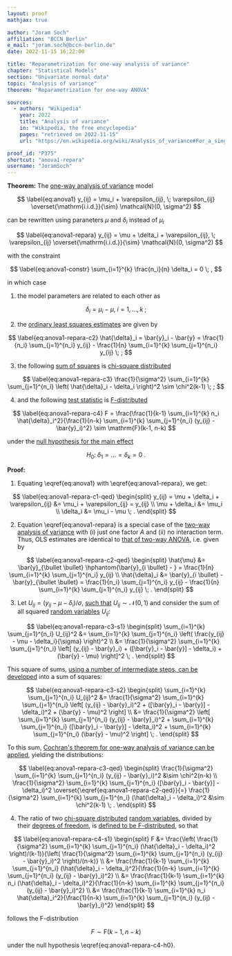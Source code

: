 ```yaml
---
layout: proof
mathjax: true

author: "Joram Soch"
affiliation: "BCCN Berlin"
e_mail: "joram.soch@bccn-berlin.de"
date: 2022-11-15 16:22:00

title: "Reparametrization for one-way analysis of variance"
chapter: "Statistical Models"
section: "Univariate normal data"
topic: "Analysis of variance"
theorem: "Reparametrization for one-way ANOVA"

sources:
  - authors: "Wikipedia"
    year: 2022
    title: "Analysis of variance"
    in: "Wikipedia, the free encyclopedia"
    pages: "retrieved on 2022-11-15"
    url: "https://en.wikipedia.org/wiki/Analysis_of_variance#For_a_single_factor"

proof_id: "P375"
shortcut: "anova1-repara"
username: "JoramSoch"
---
```



**Theorem:** The [one-way analysis of variance](/D/anova1) model

$$ \label{eq:anova1}
y_{ij} = \mu_i + \varepsilon_{ij}, \; \varepsilon_{ij} \overset{\mathrm{i.i.d.}}{\sim} \mathcal{N}(0, \sigma^2)
$$

can be rewritten using paraneters $\mu$ and $\delta_i$ instead of $\mu_i$

$$ \label{eq:anova1-repara}
y_{ij} = \mu + \delta_i + \varepsilon_{ij}, \; \varepsilon_{ij} \overset{\mathrm{i.i.d.}}{\sim} \mathcal{N}(0, \sigma^2)
$$

with the constraint

$$ \label{eq:anova1-constr}
\sum_{i=1}^{k} \frac{n_i}{n} \delta_i = 0 \; ,
$$

in which case

1) the model parameters are related to each other as

$$ \label{eq:anova1-repara-c1}
\delta_i = \mu_i - \mu, \; i = 1, \ldots, k \; ;
$$

2) the [ordinary least squares estimates](/P/anova1-ols) are given by

$$ \label{eq:anova1-repara-c2}
\hat{\delta}_i = \bar{y}_i - \bar{y} = \frac{1}{n_i} \sum_{j=1}^{n_i} y_{ij} - \frac{1}{n} \sum_{i=1}^{k} \sum_{j=1}^{n_i} y_{ij} \; ;
$$

3) the following [sum of squares](/P/anova1-pss) is [chi-square distributed](/D/chi2)

$$ \label{eq:anova1-repara-c3}
\frac{1}{\sigma^2} \sum_{i=1}^{k} \sum_{j=1}^{n_i} \left( \hat{\delta}_i - \delta_i \right)^2 \sim \chi^2(k-1) \; ;
$$

4) and the following [test statistic](/D/tstat) is [F-distributed](/D/f)

$$ \label{eq:anova1-repara-c4}
F = \frac{\frac{1}{k-1} \sum_{i=1}^{k} n_i \hat{\delta}_i^2}{\frac{1}{n-k} \sum_{i=1}^{k} \sum_{j=1}^{n_i} (y_{ij} - \bar{y}_i)^2} \sim \mathrm{F}(k-1, n-k)
$$

under the [null hypothesis for the main effect](/D/anova1-f)

$$ \label{eq:anova1-repara-c4-h0}
H_0: \; \delta_1 = \ldots = \delta_k = 0 \; .
$$


**Proof:**

1) Equating \eqref{eq:anova1} with \eqref{eq:anova1-repara}, we get:

$$ \label{eq:anova1-repara-c1-qed}
\begin{split}
y_{ij} = \mu + \delta_i + \varepsilon_{ij} &= \mu_i + \varepsilon_{ij} = y_{ij} \\
\mu + \delta_i &= \mu_i \\
\delta_i &= \mu_i - \mu \; .
\end{split}
$$

2) Equation \eqref{eq:anova1-repara} is a special case of the [two-way analysis of variance](/D/anova2) with (i) just one factor $A$ and (ii) no interaction term. Thus, OLS estimates are identical to [that of two-way ANOVA](/P/anova2-ols), i.e. given by

$$ \label{eq:anova1-repara-c2-qed}
\begin{split}
\hat{\mu} &= \bar{y}_{\bullet \bullet} \hphantom{\bar{y}_{i \bullet} - } = \frac{1}{n} \sum_{i=1}^{k} \sum_{j=1}^{n_i} y_{ij} \\
\hat{\delta}_i &= \bar{y}_{i \bullet} - \bar{y}_{\bullet \bullet} = \frac{1}{n_i} \sum_{j=1}^{n_i} y_{ij} - \frac{1}{n} \sum_{i=1}^{k} \sum_{j=1}^{n_i} y_{ij} \; .
\end{split}
$$

3) Let $U_{ij} = (y_{ij} - \mu - \delta_i)/\sigma$, [such that](/P/norm-snorm) $U_{ij} \sim \mathcal{N}(0, 1)$ and consider the sum of all squared [random variables](/D/rvar) $U_{ij}$:

$$ \label{eq:anova1-repara-c3-s1}
\begin{split}
\sum_{i=1}^{k} \sum_{j=1}^{n_i} U_{ij}^2 &= \sum_{i=1}^{k} \sum_{j=1}^{n_i} \left( \frac{y_{ij} - \mu - \delta_i}{\sigma} \right)^2 \\
&= \frac{1}{\sigma^2} \sum_{i=1}^{k} \sum_{j=1}^{n_i} \left[ (y_{ij} - \bar{y}_i) + ([\bar{y}_i - \bar{y}] - \delta_i) + (\bar{y} - \mu) \right]^2 \; .
\end{split}
$$

This square of sums, [using a number of intermediate steps, can be developed](/P/anova1-f) into a sum of squares:

$$ \label{eq:anova1-repara-c3-s2}
\begin{split}
\sum_{i=1}^{k} \sum_{j=1}^{n_i} U_{ij}^2 &= \frac{1}{\sigma^2} \sum_{i=1}^{k} \sum_{j=1}^{n_i} \left[ (y_{ij} - \bar{y}_i)^2 + ([\bar{y}_i - \bar{y}] - \delta_i)^2 + (\bar{y} - \mu)^2 \right] \\
&= \frac{1}{\sigma^2} \left[ \sum_{i=1}^{k} \sum_{j=1}^{n_i} (y_{ij} - \bar{y}_i)^2 + \sum_{i=1}^{k} \sum_{j=1}^{n_i} ([\bar{y}_i - \bar{y}] - \delta_i)^2 + \sum_{i=1}^{k} \sum_{j=1}^{n_i} (\bar{y} - \mu)^2 \right] \; .
\end{split}
$$

To this sum, [Cochran's theorem for one-way analysis of variance can be applied](/P/anova1-f), yielding the distributions:

$$ \label{eq:anova1-repara-c3-qed}
\begin{split}
\frac{1}{\sigma^2} \sum_{i=1}^{k} \sum_{j=1}^{n_i} (y_{ij} - \bar{y}_i)^2 &\sim \chi^2(n-k) \\
\frac{1}{\sigma^2} \sum_{i=1}^{k} \sum_{j=1}^{n_i} ([\bar{y}_i - \bar{y}] - \delta_i)^2 \overset{\eqref{eq:anova1-repara-c2-qed}}{=} \frac{1}{\sigma^2} \sum_{i=1}^{k} \sum_{j=1}^{n_i} (\hat{\delta}_i - \delta_i)^2 &\sim \chi^2(k-1) \; .
\end{split}
$$

4) The ratio of two [chi-square distributed](/D/chi2) [random variables](/D/rvar), divided by their [degrees of freedom](/D/dof), is [defined to be F-distributed](/D/f), so that

$$ \label{eq:anova1-repara-c4-s1}
\begin{split}
F &= \frac{\left( \frac{1}{\sigma^2} \sum_{i=1}^{k} \sum_{j=1}^{n_i} (\hat{\delta}_i - \delta_i)^2 \right)/(k-1)}{\left( \frac{1}{\sigma^2} \sum_{i=1}^{k} \sum_{j=1}^{n_i} (y_{ij} - \bar{y}_i)^2 \right)/(n-k)} \\
&= \frac{\frac{1}{k-1} \sum_{i=1}^{k} \sum_{j=1}^{n_i} (\hat{\delta}_i - \delta_i)^2}{\frac{1}{n-k} \sum_{i=1}^{k} \sum_{j=1}^{n_i} (y_{ij} - \bar{y}_i)^2} \\
&= \frac{\frac{1}{k-1} \sum_{i=1}^{k} n_i (\hat{\delta}_i - \delta_i)^2}{\frac{1}{n-k} \sum_{i=1}^{k} \sum_{j=1}^{n_i} (y_{ij} - \bar{y}_i)^2} \\
&= \frac{\frac{1}{k-1} \sum_{i=1}^{k} n_i \hat{\delta}_i^2}{\frac{1}{n-k} \sum_{i=1}^{k} \sum_{j=1}^{n_i} (y_{ij} - \bar{y}_i)^2}
\end{split}
$$

follows the F-distribution

$$ \label{eq:anova1-repara-c4-qed}
F \sim \mathrm{F}(k-1, n-k)
$$

under the null hypothesis \eqref{eq:anova1-repara-c4-h0}.